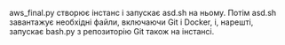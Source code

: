 
aws_final.py створює інстанс і запускає asd.sh на ньому. Потім asd.sh завантажує необхідні файли, включаючи Git і Docker, і, нарешті, запускає bash.py з репозиторію Git також на інстансі.
